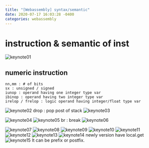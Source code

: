 ```yaml
---
title: "[Webassembly] syntax/semantic"
date: 2020-07-17 16:03:28 -0400
categories: webassembly
---
```

# instruction & semantic of inst
![keynote01](./wasm/wasm.001.jpeg)
## numeric instruction
```
nn,mm : # of bits
sx : unsigned / signed
iunop : operand having one integer type var
ibinop : operand having two integer type var
irelop / frelop : logic operand having integer/float type var
```
![keynote02](./wasm/wasm.002.jpeg)
drop : pop post of stack
![keynote03](./wasm/wasm.003.jpeg)

![keynote04](./wasm/wasm.004.jpeg)
![keynote05](./wasm/wasm.005.jpeg)
br : break
![keynote06](./wasm/wasm.006.jpeg)

![keynote07](./wasm/wasm.007.jpeg)
![keynote08](./wasm/wasm.008.jpeg)
![keynote09](./wasm/wasm.009.jpeg)
![keynote10](./wasm/wasm.010.jpeg)
![keynote11](./wasm/wasm.011.jpeg)
![keynote12](./wasm/wasm.012.jpeg)
![keynote13](./wasm/wasm.013.jpeg)
![keynote14](./wasm/wasm.014.jpeg)
newly version have local.get
![keynote15](./wasm/wasm.015.jpeg)
It can be prefix or postfix.